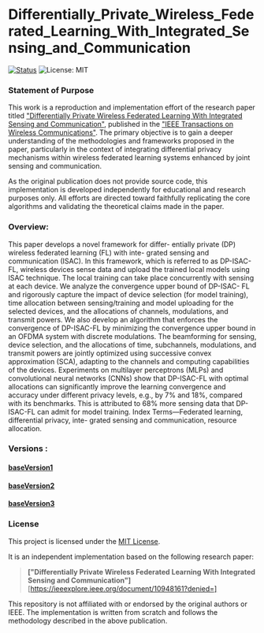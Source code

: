 # Differentially_Private_Wireless_Federated_Learning_With_Integrated_Sensing_and_Communication

[![Status](https://img.shields.io/badge/status-building-yellow)](https://github.com/DataWizard1631/Differentially_Private_Wireless_Federated_Learning_With_Integrated_Sensing_and_Communication)
![License: MIT](https://img.shields.io/badge/License-MIT-green.svg)


### Statement of Purpose
This work is a reproduction and implementation effort of the research paper titled ["Differentially Private Wireless Federated Learning With Integrated Sensing and Communication"](https://ieeexplore.ieee.org/document/10948161?denied=), published in the ["IEEE Transactions on Wireless Communications"](https://ieeexplore.ieee.org/xpl/RecentIssue.jsp?punumber=7693/). The primary objective is to gain a deeper understanding of the methodologies and frameworks proposed in the paper, particularly in the context of integrating differential privacy mechanisms within wireless federated learning systems enhanced by joint sensing and communication.

As the original publication does not provide source code, this implementation is developed independently for educational and research purposes only. All efforts are directed toward faithfully replicating the core algorithms and validating the theoretical claims made in the paper.

### Overview:
This paper develops a novel framework for differ- entially private (DP) wireless federated learning (FL) with inte- grated sensing and communication (ISAC). In this framework, which is referred to as DP-ISAC-FL, wireless devices sense data and upload the trained local models using ISAC technique. The local training can take place concurrently with sensing at each device. We analyze the convergence upper bound of DP-ISAC- FL and rigorously capture the impact of device selection (for model training), time allocation between sensing/training and model uploading for the selected devices, and the allocations of channels, modulations, and transmit powers. We also develop an algorithm that enforces the convergence of DP-ISAC-FL by minimizing the convergence upper bound in an OFDMA system with discrete modulations. The beamforming for sensing, device selection, and the allocations of time, subchannels, modulations, and transmit powers are jointly optimized using successive convex approximation (SCA), adapting to the channels and computing capabilities of the devices. Experiments on multilayer perceptrons (MLPs) and convolutional neural networks (CNNs) show that DP-ISAC-FL with optimal allocations can significantly improve the learning convergence and accuracy under different privacy levels, e.g., by 7% and 18%, compared with its benchmarks. This is attributed to 68% more sensing data that DP-ISAC-FL can admit for model training. Index Terms—Federated learning, differential privacy, inte- grated sensing and communication, resource allocation.

### Versions : 
#### [baseVersion1](https://github.com/DataWizard1631/Differentially_Private_Wireless_Federated_Learning_With_Integrated_Sensing_and_Communication/tree/main/baseVersion1)
#### [baseVersion2](https://github.com/DataWizard1631/Differentially_Private_Wireless_Federated_Learning_With_Integrated_Sensing_and_Communication/tree/main/baseVersion2)
#### [baseVersion3](https://github.com/DataWizard1631/Differentially_Private_Wireless_Federated_Learning_With_Integrated_Sensing_and_Communication/tree/main/baseVersion3)




### License

This project is licensed under the [MIT License](./LICENSE.txt).

It is an independent implementation based on the following research paper:

> **["Differentially Private Wireless Federated Learning With Integrated Sensing and Communication"]**  
> [https://ieeexplore.ieee.org/document/10948161?denied=]

This repository is not affiliated with or endorsed by the original authors or IEEE. The implementation is written from scratch and follows the methodology described in the above publication.
